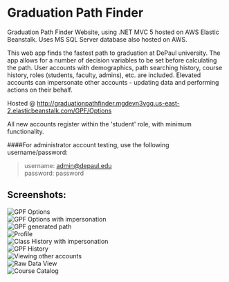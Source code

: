# Graduation Path Finder 
Graduation Path Finder Website, using .NET MVC 5 hosted on AWS Elastic Beanstalk.  Uses MS SQL Server database also hosted on AWS.
  
This web app finds the fastest path to graduation at DePaul university.  The app allows for a number of decision variables to be set before calculating the path.  User accounts with demographics, path searching history, course history, roles (students, faculty, admins), etc. are included.  Elevated accounts can impersonate other accounts - updating data and performing actions on their behalf.  

Hosted @ http://graduationpathfinder.mgdevn3vgq.us-east-2.elasticbeanstalk.com/GPF/Options  

All new accounts register within the 'student' role, with minimum functionality.  

####For administrator account testing, use the following username/password:  
>username: admin@depaul.edu  
>password: password
  
## Screenshots:
  
![GPF Options](http://i.imgur.com/r1rvpPc.jpg)  
![GPF Options with impersonation](http://i.imgur.com/ZDEqhV1.jpg)  
![GPF generated path](http://i.imgur.com/S7LLU1w.jpg)  
![Profile](http://i.imgur.com/tiZZySs.jpg)  
![Class History with impersonation](http://i.imgur.com/uW0bAZ9.jpg)  
![GPF History](http://i.imgur.com/FHAmwIC.jpg)  
![Viewing other accounts](http://i.imgur.com/szOlgnI.jpg)  
![Raw Data View](http://i.imgur.com/tiZZySs.jpg)  
![Course Catalog](http://i.imgur.com/BRLoNUL.jpg)  
